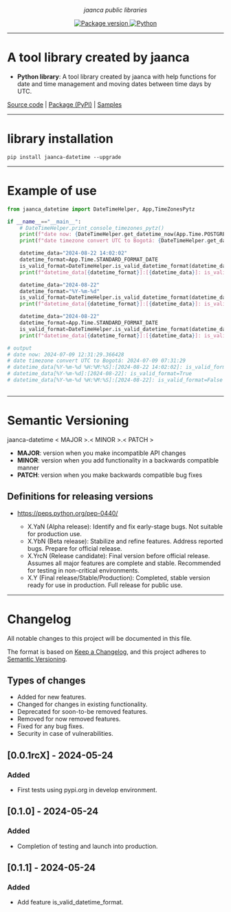 <p align="center">
    <em>jaanca public libraries</em>
</p>

<p align="center">
<a href="https://pypi.org/project/jaanca-datetime" target="_blank">
    <img src="https://img.shields.io/pypi/v/jaanca-datetime?color=blue&label=PyPI%20Package" alt="Package version">
</a>
<a href="(https://www.python.org" target="_blank">
    <img src="https://img.shields.io/badge/Python-%5B%3E%3D3.8%2C%3C%3D3.11%5D-blue" alt="Python">
</a>
</p>


---

#  A tool library created by jaanca

* **Python library**: A tool library created by jaanca with help functions for date and time management and moving dates between time days by UTC.

[Source code](https://github.com/jaanca/python-libraries/tree/main/jaanca-datetime)
| [Package (PyPI)](https://pypi.org/project/jaanca-datetime/)
| [Samples](https://github.com/jaanca/python-libraries/tree/main/jaanca-datetime/samples)

---

# library installation
```console
pip install jaanca-datetime --upgrade
```

---
# Example of use

```python
from jaanca_datetime import DateTimeHelper, App,TimeZonesPytz

if __name__=="__main__":
    # DateTimeHelper.print_console_timezones_pytz()
    print(f"date now: {DateTimeHelper.get_datetime_now(App.Time.POSTGRESQL_FORMAT_DATE,is_format_string=False)}")
    print(f"date timezone convert UTC to Bogotá: {DateTimeHelper.get_datetime_now_to_another_location(App.Time.STANDARD_FORMAT_DATE,TimeZonesPytz.US.AZURE_DEFAULT,TimeZonesPytz.America.BOGOTA)}")

    datetime_data="2024-08-22 14:02:02"
    datetime_format=App.Time.STANDARD_FORMAT_DATE
    is_valid_format=DateTimeHelper.is_valid_datetime_format(datetime_data,datetime_format)
    print(f"datetime_data[{datetime_format}]:[{datetime_data}]: is_valid_format={is_valid_format}")

    datetime_data="2024-08-22"
    datetime_format="%Y-%m-%d"
    is_valid_format=DateTimeHelper.is_valid_datetime_format(datetime_data,datetime_format)
    print(f"datetime_data[{datetime_format}]:[{datetime_data}]: is_valid_format={is_valid_format}")

    datetime_data="2024-08-22"
    datetime_format=App.Time.STANDARD_FORMAT_DATE
    is_valid_format=DateTimeHelper.is_valid_datetime_format(datetime_data,datetime_format)
    print(f"datetime_data[{datetime_format}]:[{datetime_data}]: is_valid_format={is_valid_format}")

# output
# date now: 2024-07-09 12:31:29.366428
# date timezone convert UTC to Bogotá: 2024-07-09 07:31:29
# datetime_data[%Y-%m-%d %H:%M:%S]:[2024-08-22 14:02:02]: is_valid_format=True
# datetime_data[%Y-%m-%d]:[2024-08-22]: is_valid_format=True
# datetime_data[%Y-%m-%d %H:%M:%S]:[2024-08-22]: is_valid_format=False
 
```

---

# Semantic Versioning

jaanca-datetime < MAJOR >.< MINOR >.< PATCH >

* **MAJOR**: version when you make incompatible API changes
* **MINOR**: version when you add functionality in a backwards compatible manner
* **PATCH**: version when you make backwards compatible bug fixes

## Definitions for releasing versions
* https://peps.python.org/pep-0440/

    - X.YaN (Alpha release): Identify and fix early-stage bugs. Not suitable for production use.
    - X.YbN (Beta release): Stabilize and refine features. Address reported bugs. Prepare for official release.
    - X.YrcN (Release candidate): Final version before official release. Assumes all major features are complete and stable. Recommended for testing in non-critical environments.
    - X.Y (Final release/Stable/Production): Completed, stable version ready for use in production. Full release for public use.
---

# Changelog

All notable changes to this project will be documented in this file.

The format is based on [Keep a Changelog](https://keepachangelog.com/en/1.0.0/),
and this project adheres to [Semantic Versioning](https://semver.org/spec/v2.0.0.html).

## Types of changes

- Added for new features.
- Changed for changes in existing functionality.
- Deprecated for soon-to-be removed features.
- Removed for now removed features.
- Fixed for any bug fixes.
- Security in case of vulnerabilities.

## [0.0.1rcX] - 2024-05-24
### Added
- First tests using pypi.org in develop environment.

## [0.1.0] - 2024-05-24
### Added
- Completion of testing and launch into production.

## [0.1.1] - 2024-05-24
### Added
- Add feature is_valid_datetime_format.

